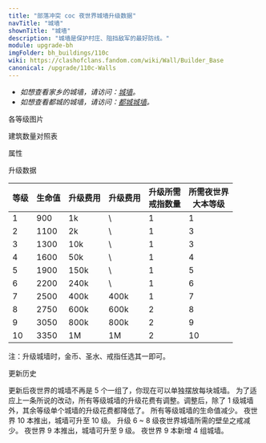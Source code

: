 ```yaml
---
title: "部落冲突 coc 夜世界城墙升级数据"
navTitle: "城墙"
shownTitle: "城墙"
description: "城墙是保护村庄、阻挡敌军的最好防线。"
module: upgrade-bh
imgFolder: bh_buildings/110c
wiki: https://clashofclans.fandom.com/wiki/Wall/Builder_Base
canonical: /upgrade/110c-Walls
---
```


- *如想查看家乡的城墙，请访问：[城墙](/upgrade/0300-Walls)。*
- *如想查看都城的城墙，请访问：[都城城墙](/upgrade/2200-Walls)。*

<UnitInfo :folder="$frontmatter.imgFolder" imgSrc="Wall10.png" :imgAlt="$frontmatter.navTitle" :description="$frontmatter.description" :isSmallImg="true" />

<SmallTitle>各等级图片</SmallTitle>

<Panel>
    <UnitImgGroup :folder="$frontmatter.imgFolder">
        <UnitImg imgTitle="1 级" imgSrc="Wall1.png" />
        <UnitImg imgTitle="2 级" imgSrc="Wall2.png" />
        <UnitImg imgTitle="3 级" imgSrc="Wall3.png" />
        <UnitImg imgTitle="4 级" imgSrc="Wall4.png" />
        <UnitImg imgTitle="5 级" imgSrc="Wall5.png" />
        <UnitImg imgTitle="6 级" imgSrc="Wall6.png" />
        <UnitImg imgTitle="7 级" imgSrc="Wall7.png" />
        <UnitImg imgTitle="8 级" imgSrc="Wall8.png" />
        <UnitImg imgTitle="9 级" imgSrc="Wall9.png" />
        <UnitImg imgTitle="10 级" imgSrc="Wall10.png" />
    </UnitImgGroup>
</Panel>

<SmallTitle>建筑数量对照表</SmallTitle>

<BuildingNum>
    <BuildingNumRow title="大本等级" num=" 1,  2,  3,  4,   5,   6,   7,   8, 9 - 10" />
    <BuildingNumRow title="建筑数量" num="10, 20, 50, 75, 100, 120, 140, 160,    180" />
</BuildingNum>

<SmallTitle>属性</SmallTitle>

<UnitProperties>
    <UnitProperty pKey="占地面积" pValue="1×1" />
</UnitProperties>

<SmallTitle>升级数据</SmallTitle>

<script setup>
const tableExtraInfo = [
    {
        "column": 2,
        "type": "cost",
        "gpClass": "building",
        "icon": "Gold2"
    },
    {
        "column": 3,
        "type": "cost",
        "gpClass": "building",
        "icon": "Elixir2"
    },
    {
        "column": 4,
        "type": "cost",
        "gpClass": "building",
        "icon": "Wall_Ring",
        "noGoldPass": true
    }
];
</script>

<UnitTable :tableExtraInfo="tableExtraInfo">

| 等级 | 生命值 | 升级费用 | 升级费用 |升级所需<br>戒指数量|所需夜世界<br>大本等级|
| ---- |  ---  |   ---   |    ---   |       ---        |         ---        |
|   1  |   900 |    1k   |     \    |        1         |          1         |
|   2  |  1100 |    2k   |     \    |        1         |          3         |
|   3  |  1300 |   10k   |     \    |        1         |          3         |
|   4  |  1600 |   50k   |     \    |        1         |          4         |
|   5  |  1900 |  150k   |     \    |        1         |          5         |
|   6  |  2200 |  240k   |     \    |        1         |          6         |
|   7  |  2500 |  400k   |   400k   |        1         |          7         |
|   8  |  2750 |  600k   |   600k   |        2         |          8         |
|   9  |  3050 |  800k   |   800k   |        2         |          9         |
|  10  |  3350 |    1M   |     1M   |        2         |         10         |
</UnitTable>

注：升级城墙时，金币、圣水、戒指任选其一即可。

<SmallTitle>更新历史</SmallTitle>

<Timeline>
    <TimelineItem date="2023/05/15">
        <TimelineRow>更新后夜世界的城墙不再是 5 个一组了，你现在可以单独摆放每块城墙。</TimelineRow>
        <TimelineRow>为了适应上一条所说的改动，所有等级城墙的升级花费有调整。调整后，除了 1 级城墙外，其余等级单个城墙的升级花费都降低了。</TimelineRow>
        <TimelineRow>所有等级城墙的生命值减少。</TimelineRow>
        <TimelineRow>夜世界 10 本推出，城墙可升至 10 级。</TimelineRow>
    </TimelineItem>
    <TimelineItem date="2019/06/18">
        <TimelineRow>升级 6 ~ 8 级夜世界城墙所需的壁垒之戒减少。</TimelineRow>
        <TimelineRow>夜世界 9 本推出，城墙可升至 9 级。</TimelineRow>
        <TimelineRow>夜世界 9 本新增 4 组城墙。</TimelineRow>
    </TimelineItem>
    <TimelineItem :historyBottom="true" />
</Timeline>